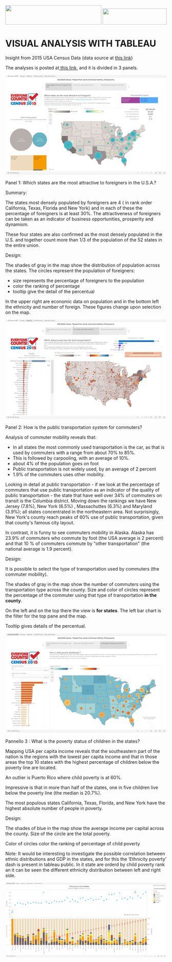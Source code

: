 ﻿
<img src="https://upload.wikimedia.org/wikipedia/commons/4/4b/Tableau_Logo.png"  width="300" height="60" />
<img src="https://upload.wikimedia.org/wikipedia/commons/7/7c/Kaggle_logo.png"  width="200" height="50" />


# VISUAL ANALYSIS WITH TABLEAU

Insight from 2015 USA Census Data (data source at [this link](https://www.kaggle.com/datasets/muonneutrino/us-census-demographic-data)) 

The analyses is posted at[ this link,](https://public.tableau.com/app/profile/alx4976/viz/Census_16655268075390/USCensus2015?publish=yes) and it is divided in 3 panels. 

![](foreign.png)

Panel 1: Which states are the most attractive to foreigners in the U.S.A.? 

Summary: 

The states most densely populated by foreigners are 4 ( in rank order California, Texas, Florida and New York) and in each of these the percentage of foreigners is at least 30%. The attractiveness of foreigners can be taken as an indicator of business opportunities, prosperity and dynamism. 

These four states are also confirmed as the most densely populated in the U.S. and together count more than 1/3 of the population of the 52 states in the entire union.  

Design: 

The shades of gray in the map show the distribution of population across the states. The circles represent the population of foreigners:  

- size represents the percentage of foreigners to the population  
- color the ranking of percentage 
- tooltip give the detail of the percentual 

In the upper right are economic data on population and in the bottom left the ethnicity and number of foreign. These figures change upon selection on the map.     

![](commuter.png)

Panel 2: How is the public transportation system for commuters? 

Analysis of commuter mobility reveals that:  

- In all states the most commonly used transportation is the car, as that is used by commuters with a range from about 70% to 85%. 
- This is followed by carpooling, with an average of 10%. 
- about 4% of the population goes on foot 
- Public transportation is not widely used, by an average of 2 percent  
- 1.9% of the commuters uses other mobility. 

Looking in detail at public transportation - if we look at the percentage of commuters that use public transportation as an indicator of the quality of public transportation -  the state that have well over 34% of commuters on transit is the Columbia district. Moving down the rankings we have New Jersey (7.8%), New York (6.5%) , Massachuttes (6.3%) and Maryland (3.9%); all states concentrated in the northeastern area. Not surprisingly, New York's county reach peaks of 60% use of public transportation, given that county's famous city layout. 

In contrast, it is funny to see commuters mobility in Alaska.  Alaska has 23.9% of commuters who commute by foot (the USA average is 2 percent) and that 10 % of commuters commute by "other transportation" (the national average is 1.9 percent). 

Design: 

It is possible to select the type of transportation used by commuters (the commuter mobility). 

The shades of gray in the map show the number of commuters using the transportation type across the county. Size and color of circles represent the percentage of the commuter using that type of transportation **in the county**.  

On the left and on the top there the view is **for states**. The left bar chart is the filter for the top pane and the map.  

Tooltip gives details of the percentual. 

![](poverty.png)

Pannello 3 : What is the poverty status of children in the states? 

Mapping USA per capita income reveals that the southeastern part of the nation is the regions with the lowest per capita income and that in those areas the top 10 states with the highest percentage of children below the poverty line are located.  

An outlier is Puerto Rico where child poverty is at 60%.  

Impressive is that in more than half of the states, one in five children live below the poverty line (the median is 20.7%). 

The most populous states California, Texas, Florida, and New York have the highest absolute number of people in poverty. 

Design: 

The shades of blue in the map show the average income per capital across the county.  Size of the circle are the total poverty. 

Color of circles color the ranking of percentage of child poverty 

Note: It would be interesting to investigate the possible correlation between ethnic distributions and GDP in the states, and for this the ‘Ethnicity poverty’ dash is present in tableau public. In it state are orderd by child poverty rank an it can be seen the different ethnicity distribution between left and right side. 

![](ethn.png)



